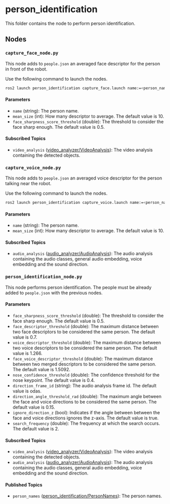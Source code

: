 # person_identification
This folder contains the node to perform person identification.

## Nodes
### `capture_face_node.py`
This node adds to `people.json` an averaged face descriptor for the person in front of the robot.

Use the following command to launch the nodes.
```bash
ros2 launch person_identification capture_face.launch name:=<person_name> neural_network_inference_type:=<cpu, torch_gpu or trt_gpu>
```

#### Parameters
 - `name` (string): The person name.
 - `mean_size` (int): How many descriptor to average. The default value is 10.
 - `face_sharpness_score_threshold` (double): The threshold to consider the face sharp enough. The default value is 0.5.

#### Subscribed Topics
 - `video_analysis` ([video_analyzer/VideoAnalysis](../video_analyzer/msg/VideoAnalysis.msg)): The video analysis containing the detected objects.


### `capture_voice_node.py`
This node adds to `people.json` an averaged voice descriptor for the person talking near the robot.

Use the following command to launch the nodes.
```bash
ros2 launch person_identification capture_voice.launch name:=<person_name> neural_network_inference_type:=<cpu, torch_gpu or trt_gpu>
```

#### Parameters
 - `name` (string): The person name.
 - `mean_size` (int): How many descriptor to average. The default value is 10.

#### Subscribed Topics
 - `audio_analysis` ([audio_analyzer/AudioAnalysis](../audio_analyzer/msg/AudioAnalysis.msg)): The audio analysis containing the audio classes, general audio embedding, voice embedding and the sound direction.


### `person_identification_node.py`
This node performs person identification. The people must be already added to `people.json` with the previous nodes.

#### Parameters
 - `face_sharpness_score_threshold` (double): The threshold to consider the face sharp enough. The default value is 0.5.
 - `face_descriptor_threshold` (double): The maximum distance between two face descriptors to be considered the same person. The default value is 0.7.
 - `voice_descriptor_threshold` (double): The maximum distance between two voice descriptors to be considered the same person. The default value is 1.266.
 - `face_voice_descriptor_threshold` (double): The maximum distance between two merged descriptors to be considered the same person. The default value is 1.5092.
 - `nose_confidence_threshold` (double): The confidence threshold for the nose keypoint. The default value is 0.4.
 - `direction_frame_id` (string): The audio analysis frame id. The default value is odas.
 - `direction_angle_threshold_rad` (double): The maximum angle between the face and voice directions to be considered the same person. The default value is 0.15.
 - `ignore_direction_z` (bool): Indicates if the angle between between the face and voice directions ignores the z-axis. The default value is true.
 - `search_frequency` (double): The frequency at which the search occurs. The default value is 2.

#### Subscribed Topics
 - `video_analysis` ([video_analyzer/VideoAnalysis](../video_analyzer/msg/VideoAnalysis.msg)): The video analysis containing the detected objects.
 - `audio_analysis` ([audio_analyzer/AudioAnalysis](../audio_analyzer/msg/AudioAnalysis.msg)): The audio analysis containing the audio classes, general audio embedding, voice embedding and the sound direction.

#### Published Topics
 - `person_names` ([person_identification/PersonNames](msg/PersonNames.msg)): The person names.
